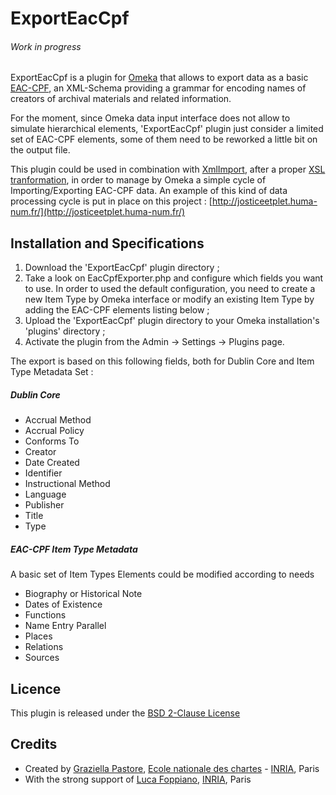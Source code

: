 # ExportEacCpf
###### Work in progress
ExportEacCpf is a plugin for [Omeka](https://omeka.org/) that allows to export data as a basic [EAC-CPF](http://eac.staatsbibliothek-berlin.de/index.php), an XML-Schema providing a grammar for encoding names of creators of archival materials and related information. 

For the moment, since Omeka data input interface does not allow to simulate hierarchical elements, 'ExportEacCpf' plugin just consider a limited set of EAC-CPF elements, some of them need to be reworked a little bit on the output file. 

This plugin could be used in combination with [XmlImport](https://github.com/Daniel-KM/XmlImport), after a proper [XSL tranformation](https://github.com/sgraziella/prosopography_LJP/tree/master/EACtoXML), in order to manage by Omeka a simple cycle of Importing/Exporting EAC-CPF data. 
An example of this kind of data processing cycle is put in place on this project : [http://josticeetplet.huma-num.fr/](http://josticeetplet.huma-num.fr/)


## Installation and Specifications
1. Download the 'ExportEacCpf' plugin directory ;
2. Take a look on EacCpfExporter.php and configure which fields you want to use. In order to used the default configuration, you need to create a new Item Type by Omeka interface or modify an existing Item Type by adding the EAC-CPF elements listing below ;
3. Upload the 'ExportEacCpf' plugin directory to your Omeka installation's 'plugins' directory ;
4. Activate the plugin from the Admin → Settings → Plugins page.

The export is based on this following fields, both for Dublin Core and Item Type Metadata Set :

##### Dublin Core 
- Accrual Method
- Accrual Policy
- Conforms To
- Creator
- Date Created
- Identifier
- Instructional Method
- Language
- Publisher
- Title
- Type

##### EAC-CPF Item Type Metadata
A basic set of Item Types Elements could be modified according to needs
- Biography or Historical Note
- Dates of Existence
- Functions
- Name Entry Parallel
- Places
- Relations
- Sources


## Licence
This plugin is released under the [BSD 2-Clause License](https://opensource.org/licenses/BSD-2-Clause)


## Credits
- Created by [Graziella Pastore](https://github.com/sgraziella), [Ecole nationale des chartes](http://www.enc-sorbonne.fr/fr/graziella-pastore) - [INRIA](http://www.inria.fr/), Paris
- With the strong support of [Luca Foppiano](https://github.com/lfoppiano), [INRIA](http://www.inria.fr/), Paris
